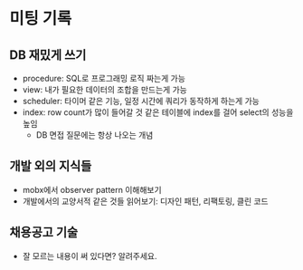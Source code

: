 # 미팅 기록

## DB 재밌게 쓰기

- procedure: SQL로 프로그래밍 로직 짜는게 가능
- view: 내가 필요한 데이터의 조합을 만드는게 가능
- scheduler: 타이머 같은 기능, 일정 시간에 쿼리가 동작하게 하는게 가능
- index: row count가 많이 들어갈 것 같은 테이블에 index를 걸어 select의 성능을 높임
  - DB 면접 질문에는 항상 나오는 개념

## 개발 외의 지식들

- mobx에서 observer pattern 이해해보기
- 개발에서의 교양서적 같은 것들 읽어보기: 디자인 패턴, 리팩토링, 클린 코드

## 채용공고 기술

- 잘 모르는 내용이 써 있다면? 알려주세요.
